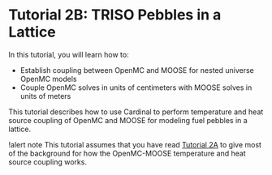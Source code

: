 # Tutorial 2B: TRISO Pebbles in a Lattice

In this tutorial, you will learn how to:

- Establish coupling between OpenMC and MOOSE for nested universe OpenMC models
- Couple OpenMC solves in units of centimeters with MOOSE solves in units of meters

This tutorial describes how to use Cardinal to perform temperature and heat
source coupling of OpenMC and MOOSE for modeling fuel pebbles in a lattice.

!alert note
This tutorial assumes that you have read [Tutorial 2A](pincell1.md) to give most of the
background for how the OpenMC-MOOSE temperature and heat source coupling works.
